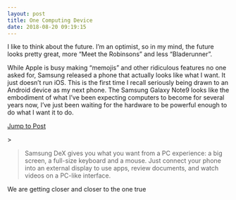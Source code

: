 ```yaml
---
layout: post
title: One Computing Device
date: 2018-08-20 09:19:15
---
```


I like to think about the future. I’m an optimist, so in my mind, the future looks pretty great, more “Meet the Robinsons” and less “Bladerunner”. 

While Apple is busy making “memojis” and other ridiculous features no one asked for, Samsung released a phone that actually looks like what I want. It just doesn’t run iOS. This is the first time I recall seriously being drawn to an Android device as my next phone. The Samsung Galaxy Note9 looks like the embodiment of what I’ve been expecting computers to become for several years now, I’ve just been waiting for the hardware to be powerful enough to do what I want it to do. 

[Jump to Post][1]

&gt;

> Samsung DeX gives you what you want from a PC experience: a big screen, a full-size keyboard and a mouse. 
> Just connect your phone into an external display to use apps, review documents, and watch videos on a PC-like interface.

We are getting closer and closer to the one true 

[1]:	https://www.samsung.com/global/galaxy/apps/samsung-dex/